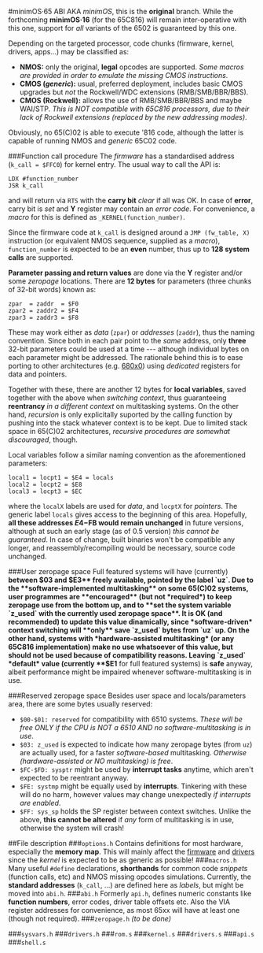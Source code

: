 #minimOS·65 ABI
AKA *minimOS*, this is the **original** branch. While the forthcoming **minimOS·16** (for the 65C816) will remain inter-operative with this one, support for *all* variants of the 6502 is guaranteed by this one.

Depending on the targeted processor, code chunks (firmware, kernel, drivers, apps...) may be classified as:
* **NMOS:** only the original, **legal** opcodes are supported. *Some macros are provided in order to emulate the missing CMOS instructions*.
* **CMOS (*generic*):** usual, preferred deployment, includes basic CMOS upgrades but *not* the Rockwell/WDC extensions (RMB/SMB/BBR/BBS).
* **CMOS (Rockwell):** allows the use of RMB/SMB/BBR/BBS and maybe WAI/STP. *This is NOT compatible with 65C816 processors, due to their lack of Rockwell extensions (replaced by the new addressing modes)*.

Obviously, no 65(C)02 is able to execute '816 code, although the latter is capable of running NMOS and *generic* 65C02 code.

###Function call procedure
The *firmware* has a standardised address (`k_call = $FFC0`) for kernel entry. The usual way to call the API is:
```
LDX #function_number
JSR k_call
```
and will return via `RTS` with the **carry bit** *clear* if all was OK. In case of **error**, carry bit is *set* and **Y** register may contain an *error code*. For convenience, a *macro* for this is defined as `_KERNEL(function_number)`.

Since the firmware code at `k_call` is designed around a `JMP (fw_table, X)` instruction (or equivalent NMOS sequence, supplied as a *macro*), `function_number` is expected to be an **even** number, thus up to **128 system calls** are supported.

**Parameter passing and return values** are done via the **Y** register and/or some *zeropage* locations. There are **12 bytes** for parameters (three chunks of 32-bit words) known as:
```
zpar  = zaddr  = $F0
zpar2 = zaddr2 = $F4
zpar3 = zaddr3 = $F8
```
These may work either as *data* (`zpar`) or *addresses* (`zaddr`), thus the naming convention. Since both in each pair point to the *same* address, only **three** 32-bit parameters could be used at a time --- although individual bytes on each parameter might be addressed. The rationale behind this is to ease porting to other architectures (e.g. [680x0](../ports/68/)) using *dedicated* registers for data and pointers.

Together with these, there are another 12 bytes for **local variables**, saved together with the above when *switching context*, thus guaranteeing **reentrancy** *in a different context* on multitasking systems. On the other hand, *recursion* is only explicitally suported by the calling function by pushing into the stack whatever context is to be kept. Due to limited stack space in 65(C)02 architectures, *recursive procedures are somewhat discouraged*, though.

Local variables follow a similar naming convention as the aforementioned parameters:
```
local1 = locpt1 = $E4 = locals
local2 = locpt2 = $E8
local3 = locpt3 = $EC
```
where the `localX` labels are used for *data*, and `locptX` for *pointers*. The generic label `locals` gives access to the beginning of this area. Hopefully, **all these addresses $E4-$FB would remain unchanged** in future versions, although at such an early stage (as of 0.5 version) *this cannot be guaranteed*. In case of change, built binaries won't be compatible any longer, and reassembly/recompiling would be necessary, source code unchanged.

###User zeropage space
Full featured systems will have (currently) **between $03 and $E3** freely available, pointed by the label `uz`. Due to the **software-implemented multitasking** on some 65(C)02 systems, user programmes are **encouraged** (but not *required*) to keep zeropage use from the bottom up, and to **set the system variable `z_used` with the currently used zeropage space**. It is OK (and recommended) to update this value dinamically, since *software-driven* context switching will **only** save `z_used` bytes from `uz` up. On the other hand, systems with *hardware-assisted multitasking* (or any 65C816 implementation) make no use whatsoever of this value, but should not be used because of compatibility reasons. Leaving `z_used` *default* value (currently **$E1** for full featured systems) is **safe** anyway, albeit performance might be impaired whenever software-multitasking is in use.

###Reserved zeropage space
Besides user space and locals/parameters area, there are some bytes usually reserved:

* `$00-$01: reserved` for compatibility with 6510 systems. *These will be free ONLY if the CPU is NOT a 6510 AND no software-multitasking is in use*.
* `$03: z_used` is expected to indicate how many zeropage bytes (from `uz`) are actually used, for a faster *software-based* multitasking. *Otherwise (hardware-assisted or NO multitasking) is free*.
* `$FC-$FD: sysptr` might be used by **interrupt tasks** anytime, which aren't expected to be reentrant anyway.
* `$FE: systmp` might be equally used by **interrupts**. Tinkering with these will do no harm, however values may change unexpectedly *if interrupts are enabled*.
* `$FF: sys_sp` holds the SP register between context switches. Unlike the above, **this cannot be altered** if *any* form of multitasking is in use, otherwise the system will crash!

##File description
###`options.h`
Contains definitions for most hardware, especially the **memory map**. This will mainly affect the [firmware](firmware) and [drivers](drivers) since the *kernel* is expected to be as generic as possible!
###`macros.h`
Many useful `#define` declarations, **shorthands** for common code *snippets* (function calls, etc) and NMOS missing opcodes simulations. Currently, the **standard addresses** (`k_call`, ...) are defined here as *labels*, but might be moved into `abi.h`.
###`abi.h`
Formerly `api.h`, defines numeric constants like **function numbers**, error codes, driver table offsets etc. Also the VIA register addresses for convenience, as most 65xx will have at least one (though not required). 
###`zeropage.h`
*(to be done)*

###`sysvars.h`
###`drivers.h`
###`rom.s`
###`kernel.s`
###`drivers.s`
###`api.s`
###`shell.s`
